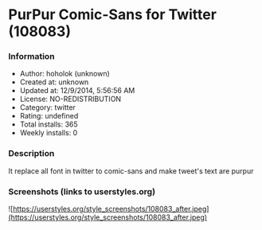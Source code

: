 # PurPur Comic-Sans for Twitter (108083)

### Information
- Author: hoholok (unknown)
- Created at: unknown
- Updated at: 12/9/2014, 5:56:56 AM
- License: NO-REDISTRIBUTION
- Category: twitter
- Rating: undefined
- Total installs: 365
- Weekly installs: 0


### Description
It replace all font in twitter to comic-sans and make tweet's text are purpur


### Screenshots (links to userstyles.org)
![https://userstyles.org/style_screenshots/108083_after.jpeg](https://userstyles.org/style_screenshots/108083_after.jpeg)


